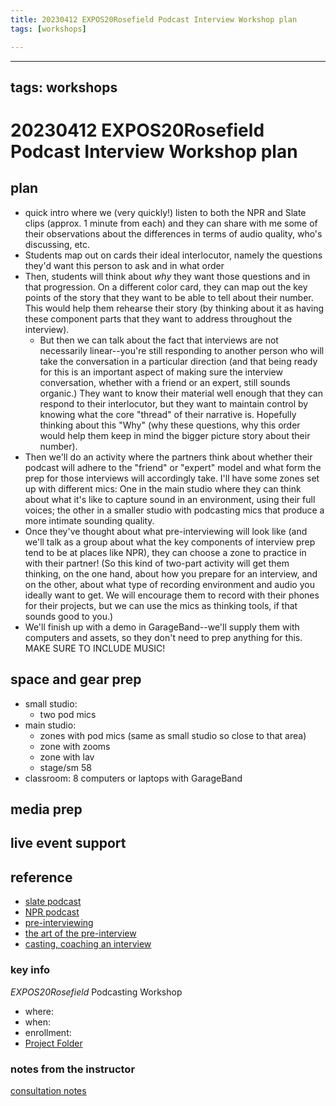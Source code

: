 ```yaml
---
title: 20230412 EXPOS20Rosefield Podcast Interview Workshop plan
tags: [workshops]

---
```


---
tags: workshops
---
#  20230412 EXPOS20Rosefield Podcast Interview Workshop plan

## plan


* quick intro where we (very quickly!) listen to both the NPR and Slate clips (approx. 1 minute from each) and they can share with me some of their observations about the differences in terms of audio quality, who's discussing, etc. 
* Students map out on cards their ideal interlocutor, namely the questions they'd want this person to ask and in what order
* Then, students will think about *why* they want those questions and in that progression. On a different color card, they can map out the key points of the story that they want to be able to tell about their number. This would help them rehearse their story (by thinking about it as having these component parts that they want to address throughout the interview).
    * But then we can talk about the fact that interviews are not necessarily linear--you're still responding to another person who will take the conversation in a particular direction (and that being ready for this is an important aspect of making sure the interview conversation, whether with a friend or an expert, still sounds organic.) They want to know their material well enough that they can respond to their interlocutor, but they want to maintain control by knowing what the core "thread" of their narrative is. Hopefully thinking about this "Why" (why these questions, why this order would help them keep in mind the bigger picture story about their number).
* Then we'll do an activity where the partners think about whether their podcast will adhere to the "friend" or "expert" model and what form the prep for those interviews will accordingly take. I'll have some zones set up with different mics: One in the main studio where they can think about what it's like to capture sound in an environment, using their full voices; the other in a smaller studio with podcasting mics that produce a more intimate sounding quality. 
* Once they've thought about what pre-interviewing will look like (and we'll talk as a group about what the key components of interview prep tend to be at places like NPR), they can choose a zone to practice in with their partner! (So this kind of two-part activity will get them thinking, on the one hand, about how you prepare for an interview, and on the other, about what type of recording environment and audio you ideally want to get. We will encourage them to record with their phones for their projects, but we can use the mics as thinking tools, if that sounds good to you.)
* We'll finish up with a demo in GarageBand--we'll supply them with computers and assets, so they don't need to prep anything for this. MAKE SURE TO INCLUDE MUSIC!


## space and gear prep
* small studio: 
    * two pod mics
* main studio: 
    * zones with pod mics (same as small studio so close to that area)
    * zone with zooms
    * zone with lav
    * stage/sm 58
* classroom: 8 computers or laptops with GarageBand
## media prep
## live event support
## reference
* [slate podcast](https://slate.com/podcasts/slate-money/2023/02/slate-money-talks-new-home-sales-employment-for-people-with-disabilities-and-sbf)
* [NPR podcast](https://www.npr.org/2023/02/16/1157550402/the-social-cost-of-carbon-a-powerful-tool-and-ethics-nightmare)
* [pre-interviewing](https://medium.com/inner-ear/how-to-pre-interview-a-guest-for-a-podcast-da5d169cb40b)
* [the art of the pre-interview](https://transom.org/2016/art-pre-interview/)
* [casting, coaching an interview](https://training.npr.org/2018/03/05/casting-coaching-and-cutting-a-producers-guide-to-unmoderated-conversations/)
### key info
*EXPOS20Rosefield* Podcasting Workshop
* where: 
* when: 
* enrollment: 
* [Project Folder](https://drive.google.com/drive/folders/1J9upNNJRBebl8xbyndVRyBnRsv9_nVLI)



### notes from the instructor
[consultation notes](https://docs.google.com/document/d/1au3mijw39T1PpSUWMwDsMUNHbK4HoEsxWUgbRAPJ8HQ/edit#)